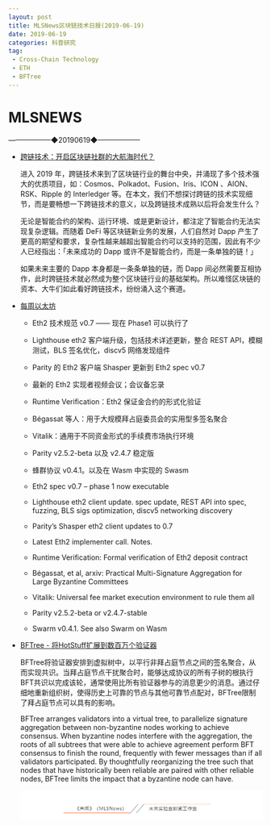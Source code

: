 ```yaml
---
layout: post
title: MLSNews区块链技术日报(2019-06-19)
date: 2019-06-19 
categories: 科普研究
tag:  
 - Cross-Chain Technology
 - ETH
 - BFTree
--- 
```

# ​MLSNEWS

——————◆20190619◆——————
* [跨链技术：开启区块链社群的大航海时代？](https://www.chainnews.com/articles/264144253371.htm)

  进入 2019 年，跨链技术来到了区块链行业的舞台中央，并涌现了多个技术强大的优质项目，如：Cosmos、Polkadot、Fusion、Iris、ICON 、AION、RSK、Ripple 的 Interledger 等。在本文，我们不想探讨跨链的技术实现细节，而是要畅想一下跨链技术的意义，以及跨链技术成熟以后将会发生什么？

  无论是智能合约的架构、运行环境、或是更新设计，都注定了智能合约无法实现复杂逻辑。而随着 DeFi 等区块链新业务的发展，人们自然对 Dapp 产生了更高的期望和要求，复杂性越来越超出智能合约可以支持的范围，因此有不少人已经指出：「未来成功的 Dapp 或许不是智能合约，而是一条单独的链！」

  如果未来主要的 Dapp 本身都是一条条单独的链，而 Dapp 间必然需要互相协作，此时跨链技术就必然成为整个区块链行业的基础架构。所以难怪区块链的资本、大牛们如此看好跨链技术，纷纷涌入这个赛道。
* [每周以太坊](https://weekinethereumnews.com/)

  * Eth2 技术规范 v0.7 —— 现在 Phase1 可以执行了

  * Lighthouse eth2 客户端升级，包括技术详述更新，整合 REST API，模糊测试，BLS 签名优化，discv5 网络发现组件

  * Parity 的 Eth2 客户端 Shasper 更新到 Eth2 spec v0.7

  * 最新的 Eth2 实现者视频会议；会议备忘录

  * Runtime Verification：Eth2 保证金合约的形式化验证

  * Bégassat 等人：用于大规模拜占庭委员会的实用型多签名聚合

  * Vitalik：通用于不同资金形式的手续费市场执行环境

  * Parity v2.5.2-beta 以及 v2.4.7 稳定版

  * 蜂群协议 v0.4.1。以及在 Wasm 中实现的 Swasm

  * Eth2 spec v0.7 – phase 1 now executable

  * Lighthouse eth2 client update. spec update, REST API into spec, fuzzing, BLS sigs optimization, discv5 networking discovery

  * Parity’s Shasper eth2 client updates to 0.7

  * Latest Eth2 implementer call. Notes.
  
  * Runtime Verification: Formal verification of Eth2 deposit contract

  * Bégassat, et al, arxiv: Practical Multi-Signature Aggregation for Large Byzantine Committees

  * Vitalik: Universal fee market execution environment to rule them all

  * Parity v2.5.2-beta or v2.4.7-stable

  * Swarm v0.4.1. See also Swarm on Wasm
* [BFTree - 将HotStuff扩展到数百万个验证器](https://medium.com/celohq/bftree-scaling-hotstuff-to-millions-of-validators-7d6930ee046a?ref=tokendaily)

  BFTree将验证器安排到虚拟树中，以平行非拜占庭节点之间的签名聚合，从而实现共识。当拜占庭节点干扰聚合时，能够达成协议的所有子树的根执行BFT共识以完成该轮，通常使用比所有验证器参与的消息更少的消息。通过仔细地重新组织树，使得历史上可靠的节点与其他可靠节点配对，BFTree限制了拜占庭节点可以具有的影响。

  BFTree arranges validators into a virtual tree, to parallelize signature aggregation between non-byzantine nodes working to achieve consensus. When byzantine nodes interfere with the aggregation, the roots of all subtrees that were able to achieve agreement perform BFT consensus to finish the round, frequently with fewer messages than if all validators participated. By thoughtfully reorganizing the tree such that nodes that have historically been reliable are paired with other reliable nodes, BFTree limits the impact that a byzantine node can have.
  
  ![](/image/footlogo.png)